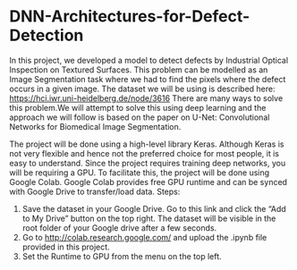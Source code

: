 # DNN-Architectures-for-Defect-Detection

In this project, we developed a model to detect defects by Industrial Optical Inspection on Textured Surfaces. This problem can be modelled as an Image Segmentation task where we had to find the pixels where the defect occurs in a given image.
The dataset we will be using is described here:
https://hci.iwr.uni-heidelberg.de/node/3616
There are many ways to solve this problem.We will attempt to solve this using deep learning and the approach we will follow is based on the paper on U-Net: Convolutional Networks for Biomedical Image Segmentation.

The project will be done using a high-level library Keras. Although Keras is not very flexible and hence not the preferred choice for most people, it is easy to understand.
Since the project requires training deep networks, you will be requiring a GPU. To facilitate this, the project will be done using Google Colab. Google Colab provides free GPU runtime and can be synced with Google Drive to transfer/load data.
Steps:
1. Save the dataset in your Google Drive.
Go to this link and click the “Add to My Drive” button on the top right.
The dataset will be visible in the root folder of your Google drive after a few seconds.
2. Go to http://colab.research.google.com/ and upload the .ipynb file provided in this project.
3. Set the Runtime to GPU from the menu on the top left.
